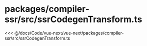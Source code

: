 # packages/compiler-ssr/src/ssrCodegenTransform.ts

<<< @/docs/Code/vue-next/vue-next/packages/compiler-ssr/src/ssrCodegenTransform.ts
